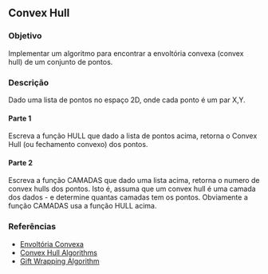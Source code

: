 ## Convex Hull

### Objetivo
Implementar um algoritmo para encontrar a envoltória convexa (convex hull) de um conjunto de pontos.

### Descrição
Dado uma lista de pontos no espaço 2D, onde cada ponto é um par X,Y.

#### Parte 1
Escreva a função HULL que dado a lista de pontos acima, retorna o Convex Hull (ou
fechamento convexo) dos pontos.

#### Parte 2
Escreva a função CAMADAS que dado uma lista acima, retorna o numero de convex hulls
dos pontos. Isto é, assuma que um convex hull é uma camada dos dados - e determine quantas
camadas tem os pontos. Obviamente a função CAMADAS usa a função HULL acima.

### Referências 

- [Envoltória Convexa](https://pt.wikipedia.org/wiki/Envoltória_convexa)
- [Convex Hull Algorithms](https://en.wikipedia.org/wiki/Convex_hull_algorithms)
- [Gift Wrapping Algorithm](https://en.wikipedia.org/wiki/Gift_wrapping_algorithm)
